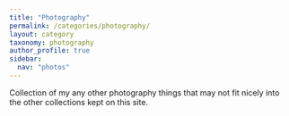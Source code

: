```yaml
---
title: "Photography"
permalink: /categories/photography/
layout: category
taxonomy: photography
author_profile: true
sidebar:
  nav: "photos"
---
```


Collection of my any other photography things that may not fit nicely into the other collections kept on this site.
